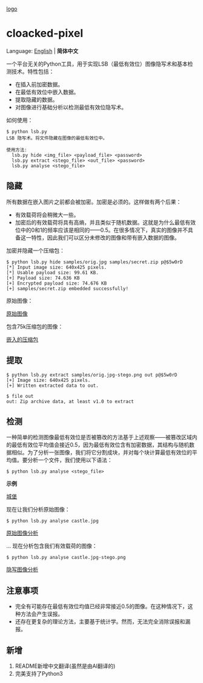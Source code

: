 [logo](images/logo.png)


cloacked-pixel
==========

Language: [English](README.md) | **简体中文**

一个平台无关的Python工具，用于实现LSB（最低有效位）图像隐写术和基本检测技术。特性包括：

 - 在插入前加密数据。
 - 在最低有效位中嵌入数据。
 - 提取隐藏的数据。
 - 对图像进行基础分析以检测最低有效位隐写术。

如何使用：

    $ python lsb.py 
    LSB 隐写术。将文件隐藏在图像的最低有效位中。
    
    使用方法:
      lsb.py hide <img_file> <payload_file> <password>
      lsb.py extract <stego_file> <out_file> <password>
      lsb.py analyse <stego_file>

隐藏
----

所有数据在嵌入图片之前都会被加密。加密是必须的。这样做有两个后果：

 - 有效载荷将会稍微大一些。
 - 加密后的有效载荷将具有高熵，并且类似于随机数据。这就是为什么最低有效位中的0和1的频率应该是相同的——0.5。在很多情况下，真实的图像并不具备这一特性，因此我们可以区分未修改的图像和带有嵌入数据的图像。

加密并隐藏一个压缩包：

    $ python lsb.py hide samples/orig.jpg samples/secret.zip p@$5w0rD
    [*] Input image size: 640x425 pixels.
    [*] Usable payload size: 99.61 KB.
    [+] Payload size: 74.636 KB 
    [+] Encrypted payload size: 74.676 KB 
    [+] samples/secret.zip embedded successfully!

原始图像：

[原始图像](images/orig.jpg)

包含75k压缩包的图像：

[嵌入的压缩包](images/stego.jpg)

提取
-------

    $ python lsb.py extract samples/orig.jpg-stego.png out p@$5w0rD 
    [+] Image size: 640x425 pixels.
    [+] Written extracted data to out.
    
    $ file out 
    out: Zip archive data, at least v1.0 to extract

检测
---------

一种简单的检测图像最低有效位是否被篡改的方法基于上述观察——被篡改区域内的最低有效位平均值会接近0.5，因为最低有效位含有加密数据，其结构与随机数据相似。为了分析一张图像，我们将它分割成块，并对每个块计算最低有效位的平均值。要分析一个文件，我们使用以下语法：

    $ python lsb.py analyse <stego_file>

**示例**

[城堡](images/castle.jpg)

现在让我们分析原始图像：

    $ python lsb.py analyse castle.jpg

[原始图像分析](images/analysis-orig.png)

… 现在分析包含我们有效载荷的图像：

    $ python lsb.py analyse castle.jpg-stego.png

[隐写图像分析](images/analysis-stego.png)

注意事项
-----

 - 完全有可能存在最低有效位均值已经非常接近0.5的图像。在这种情况下，这种方法会产生误报。
 - 还存在更复杂的理论方法，主要基于统计学。然而，无法完全消除误报和漏报。

新增
-----
1. README新增中文翻译(虽然是由AI翻译的)
2. 完美支持了Python3